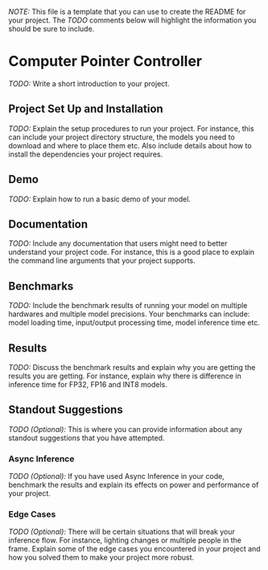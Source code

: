 *NOTE:* This file is a template that you can use to create the README for your project. The *TODO* comments below will highlight the information you should be sure to include.

# Computer Pointer Controller

*TODO:* Write a short introduction to your project.

## Project Set Up and Installation
*TODO:* Explain the setup procedures to run your project. For instance, this can include your project directory structure, the models you need to download and where to place them etc. Also include details about how to install the dependencies your project requires.

## Demo
*TODO:* Explain how to run a basic demo of your model.

## Documentation
*TODO:* Include any documentation that users might need to better understand your project code. For instance, this is a good place to explain the command line arguments that your project supports.

## Benchmarks
*TODO:* Include the benchmark results of running your model on multiple hardwares and multiple model precisions. Your benchmarks can include: model loading time, input/output processing time, model inference time etc.

## Results
*TODO:* Discuss the benchmark results and explain why you are getting the results you are getting. For instance, explain why there is difference in inference time for FP32, FP16 and INT8 models.

## Standout Suggestions
*TODO (Optional):* This is where you can provide information about any standout suggestions that you have attempted.

### Async Inference
*TODO (Optional):* If you have used Async Inference in your code, benchmark the results and explain its effects on power and performance of your project.

### Edge Cases
*TODO (Optional):* There will be certain situations that will break your inference flow. For instance, lighting changes or multiple people in the frame. Explain some of the edge cases you encountered in your project and how you solved them to make your project more robust.
